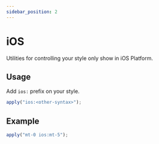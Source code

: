 ```yaml
---
sidebar_position: 2
---
```


# iOS

Utilities for controlling your style only show in iOS Platform.

## Usage

Add `ios:` prefix on your style.

```jsx harmony
apply("ios:<other-syntax>");
```

## Example

```jsx harmony
apply("mt-0 ios:mt-5");
```
